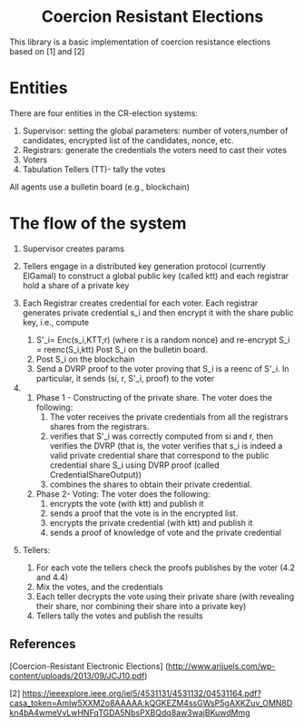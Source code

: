 <h1 align="center">Coercion Resistant Elections</h1>

This library is a basic implementation of coercion resistance elections based on [1] and [2]

# Entities
There are four entities in the CR-election systems:
1. Supervisor: setting the global parameters: number of voters,number of candidates, encrypted list of the candidates, nonce, etc. 
2. Registrars: generate the credentials the voters need to cast their votes
3. Voters
4. Tabulation Tellers (TT)- tally the votes

All agents use a bulletin board (e.g., blockchain)

# The flow of the system
1. Supervisor creates params
2. Tellers engage in a distributed key generation protocol (currently ElGamal) to construct a global public key (called ktt) and each registrar hold a share of a private key
3. Each Registrar creates credential for each voter. Each registrar generates private credential s_i and then encrypt it with the share public key, i.e., compute 
    1. S'_i= Enc(s_i,KTT;r) (where r is a random nonce) and re-encrypt S_i = reenc(S_i,ktt) Post S_i on the bulletin board. 
    2. Post S_i on the blockchain
      3. Send a DVRP proof to the voter proving that S_i is a reenc of S'_i. In particular, it sends (si, r, S'_i, proof) to the voter
4. 1. Phase 1 - Constructing of the private share.   The voter does the following:
         1. The voter receives the private credentials from all the registrars shares from the registrars. 
      2. verifies that S'_i was  correctly computed from si and r, then verifies the DVRP (that is, the voter verifies that s_i is indeed a valid private credential share that correspond to the public credential share S_i using DVRP proof (called CredentialShareOutput))
      3. combines the shares to obtain their private credential. 
   2. Phase 2- Voting:  The voter does the following:
      1. encrypts the vote (with ktt) and publish it
       2. sends a proof that the vote is in the encrypted list.
       3. encrypts the private credential (with ktt) and publish it   
       4. sends a proof of knowledge of vote and the private credential
   
5. Tellers:
      1. For each vote the tellers check the proofs publishes by the voter (4.2 and 4.4)
     2. Mix the votes, and the credentials
     3. Each teller decrypts the vote using their private share (with revealing their share, nor combining their share into a private key)
     3. Tellers tally the votes and publish the results

## References
 [Coercion-Resistant Electronic Elections] (http://www.arijuels.com/wp-content/uploads/2013/09/JCJ10.pdf)

[2] <https://ieeexplore.ieee.org/iel5/4531131/4531132/04531164.pdf?casa_token=AmIw5XXM2o8AAAAA:kQGKEZM4ssGWsP5gAXKZuv_OMN8Dkn4bA4wmeVvLwHNFqTGDA5NbsPXBQdq8aw3wajBKuwdMmg>